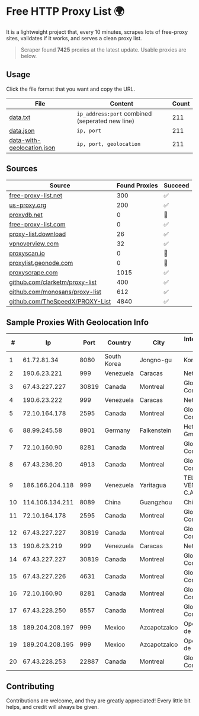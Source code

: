 
# Free HTTP Proxy List 🌍

It is a lightweight project that, every 10 minutes, scrapes lots of free-proxy sites, validates if it works, and serves a clean proxy list.


> Scraper found **7425** proxies at the latest update. Usable proxies are below.

## Usage

Click the file format that you want and copy the URL.


|File|Content|Count|
|----|-------|-----|
|[data.txt](https://raw.githubusercontent.com/themiralay/Proxy-List-World/master/data.txt)|`ip_address:port` combined (seperated new line)|211|
|[data.json](https://raw.githubusercontent.com/themiralay/Proxy-List-World/master/data.json)|`ip, port`|211|
|[data-with-geolocation.json](https://raw.githubusercontent.com/themiralay/Proxy-List-World/master/data-with-geolocation.json)|`ip, port, geolocation`|211|

## Sources

|Source|Found Proxies|Succeed|
|------|-------------|-------|
|[free-proxy-list.net](https://free-proxy-list.net)|300|✅|
|[us-proxy.org](https://www.us-proxy.org)|200|✅|
|[proxydb.net](http://proxydb.net)|0|🚫|
|[free-proxy-list.com](https://free-proxy-list.com/?page=&port=&type%5B%5D=http&type%5B%5D=https&up_time=0&search=Search)|0|✅|
|[proxy-list.download](https://www.proxy-list.download/HTTP)|26|✅|
|[vpnoverview.com](https://vpnoverview.com/privacy/anonymous-browsing/free-proxy-servers)|32|✅|
|[proxyscan.io](https://www.proxyscan.io)|0|🚫|
|[proxylist.geonode.com](https://proxylist.geonode.com/api/proxy-list?limit=300&page=1&sort_by=lastChecked&sort_type=desc&protocols=http,https)|0|🚫|
|[proxyscrape.com](https://api.proxyscrape.com/v2/?request=displayproxies&protocol=http&timeout=10000&country=all&ssl=all&anonymity=all)|1015|✅|
|[github.com/clarketm/proxy-list](https://raw.githubusercontent.com/clarketm/proxy-list/master/proxy-list-raw.txt)|400|✅|
|[github.com/monosans/proxy-list](https://raw.githubusercontent.com/monosans/proxy-list/main/proxies/http.txt)|612|✅|
|[github.com/TheSpeedX/PROXY-List](https://raw.githubusercontent.com/TheSpeedX/PROXY-List/master/http.txt)|4840|✅|


## Sample Proxies With Geolocation Info

|#|Ip|Port|Country|City|Internet Service Provider|
|-|--|----|-------|----|-------------------------|
|1|61.72.81.34|8080|South Korea|Jongno-gu|Korea Telecom|
|2|190.6.23.221|999|Venezuela|Caracas|Net Uno|
|3|67.43.227.227|30819|Canada|Montreal|GloboTech Communications|
|4|190.6.23.222|999|Venezuela|Caracas|Net Uno|
|5|72.10.164.178|2595|Canada|Montreal|GloboTech Communications|
|6|88.99.245.58|8901|Germany|Falkenstein|Hetzner Online GmbH|
|7|72.10.160.90|8281|Canada|Montreal|GloboTech Communications|
|8|67.43.236.20|4913|Canada|Montreal|GloboTech Communications|
|9|186.166.204.118|999|Venezuela|Yaritagua|TELEFONICA VENEZOLANA, C.A.|
|10|114.106.134.211|8089|China|Guangzhou|Chinanet|
|11|72.10.164.178|2595|Canada|Montreal|GloboTech Communications|
|12|67.43.227.227|30819|Canada|Montreal|GloboTech Communications|
|13|190.6.23.219|999|Venezuela|Caracas|Net Uno|
|14|67.43.227.227|30819|Canada|Montreal|GloboTech Communications|
|15|67.43.227.226|4631|Canada|Montreal|GloboTech Communications|
|16|72.10.160.90|8281|Canada|Montreal|GloboTech Communications|
|17|67.43.228.250|8557|Canada|Montreal|GloboTech Communications|
|18|189.204.208.197|999|Mexico|Azcapotzalco|Operbes, S.A. de C.V.|
|19|189.204.208.195|999|Mexico|Azcapotzalco|Operbes, S.A. de C.V.|
|20|67.43.228.253|22887|Canada|Montreal|GloboTech Communications|



## Contributing

Contributions are welcome, and they are greatly appreciated! Every
little bit helps, and credit will always be given.

